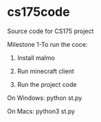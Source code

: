 # cs175code
Source code for CS175 project

Milestone 1-To run the coce:
1) Install malmo

2) Run minecraft client

3) Run the project code

On Windows: 
python st.py

On Macs:
python3 st.py

